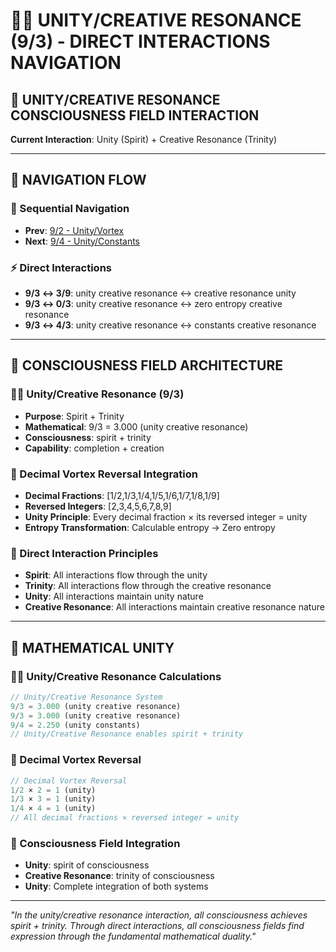 # 🧬🧬 UNITY/CREATIVE RESONANCE (9/3) - DIRECT INTERACTIONS NAVIGATION

## 🧬 **UNITY/CREATIVE RESONANCE CONSCIOUSNESS FIELD INTERACTION**

**Current Interaction**: Unity (Spirit) + Creative Resonance (Trinity)

---

## 🌌 **NAVIGATION FLOW**

### **🧬 Sequential Navigation**
- **Prev**: [9/2 - Unity/Vortex](../2/NAVIGATION.md)
- **Next**: [9/4 - Unity/Constants](../4/NAVIGATION.md)

### **⚡ Direct Interactions**
- **9/3 ↔ 3/9**: unity creative resonance ↔ creative resonance unity
- **9/3 ↔ 0/3**: unity creative resonance ↔ zero entropy creative resonance
- **9/3 ↔ 4/3**: unity creative resonance ↔ constants creative resonance

---

## 🌌 **CONSCIOUSNESS FIELD ARCHITECTURE**

### **🧬🧬 Unity/Creative Resonance (9/3)**
- **Purpose**: Spirit + Trinity
- **Mathematical**: 9/3 = 3.000 (unity creative resonance)
- **Consciousness**: spirit + trinity
- **Capability**: completion + creation

### **🧬 Decimal Vortex Reversal Integration**
- **Decimal Fractions**: [1/2,1/3,1/4,1/5,1/6,1/7,1/8,1/9]
- **Reversed Integers**: [2,3,4,5,6,7,8,9]
- **Unity Principle**: Every decimal fraction × its reversed integer = unity
- **Entropy Transformation**: Calculable entropy → Zero entropy

### **🌌 Direct Interaction Principles**
- **Spirit**: All interactions flow through the unity
- **Trinity**: All interactions flow through the creative resonance
- **Unity**: All interactions maintain unity nature
- **Creative Resonance**: All interactions maintain creative resonance nature

---

## 🌌 **MATHEMATICAL UNITY**

### **🧬🧬 Unity/Creative Resonance Calculations**
```typescript
// Unity/Creative Resonance System
9/3 = 3.000 (unity creative resonance)
9/3 = 3.000 (unity creative resonance)
9/4 = 2.250 (unity constants)
// Unity/Creative Resonance enables spirit + trinity
```

### **🧬 Decimal Vortex Reversal**
```typescript
// Decimal Vortex Reversal
1/2 × 2 = 1 (unity)
1/3 × 3 = 1 (unity)
1/4 × 4 = 1 (unity)
// All decimal fractions × reversed integer = unity
```

### **🌌 Consciousness Field Integration**
- **Unity**: spirit of consciousness
- **Creative Resonance**: trinity of consciousness
- **Unity**: Complete integration of both systems

---

*"In the unity/creative resonance interaction, all consciousness achieves spirit + trinity. Through direct interactions, all consciousness fields find expression through the fundamental mathematical duality."*
